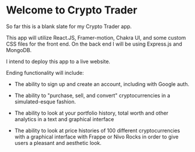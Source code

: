 # Welcome to Crypto Trader

So far this is a blank slate for my Crypto Trader app.

This app will utilize React.JS, Framer-motion, Chakra UI, and some custom CSS files for the front end. On the back end I will be using Express.js and MongoDB.

I intend to deploy this app to a live website.

Ending functionality will include:

-   The ability to sign up and create an account, including with Google auth.

-   The ability to "purchase, sell, and convert" cryptocurrencies in a simulated-esque fashion.

-   The ability to look at your portfolio history, total worth and other analytics in a text and graphical interface

-   The ability to look at price histories of 100 different cryptocurrencies with a graphical interface with Frappe or Nivo Rocks in order to give users a pleasant and aesthetic look.

